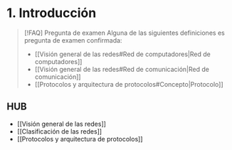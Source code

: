 # 1. Introducción
>[!FAQ] Pregunta de examen
>Alguna de las siguientes definiciones es pregunta de examen confirmada:
>	- [[Visión general de las redes#Red de computadores|Red de computadores]]
>	- [[Visión general de las redes#Red de comunicación|Red de comunicación]]
>	- [[Protocolos y arquitectura de protocolos#Concepto|Protocolo]]

## HUB
- [[Visión general de las redes]]
- [[Clasificación de las redes]]
- [[Protocolos y arquitectura de protocolos]]

